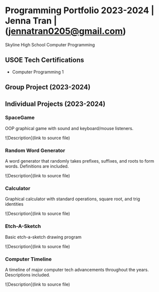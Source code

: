 # Programming Portfolio 2023-2024 | Jenna Tran | (jennatran0205@gmail.com)
Skyline High School Computer Programming

## USOE Tech Certifications
* Computer Programming 1

## Group Project (2023-2024)

## Individual Projects (2023-2024)

### SpaceGame
OOP graphical game with sound and keyboard/mouse listeners.

![Description](link to source file)


### Random Word Generator
A word generator that randomly takes prefixes, suffixes, and roots to form words. Definitions are included.

![Description](link to source file)


### Calculator
Graphical calculator with standard operations, square root, and trig identities

![Description](link to source file)


### Etch-A-Sketch
Basic etch-a-sketch drawing program

![Description](link to source file)


### Computer Timeline
A timeline of major computer tech advancements throughout the years. Descriptions included.

![Description](link to source file)
